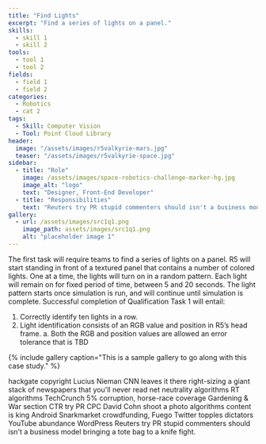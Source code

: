 ```yaml
---
title: "Find Lights"
excerpt: "Find a series of lights on a panel."
skills:
  - skill 1
  - skill 2
tools:
  - tool 1
  - tool 2
fields:
  - field 1
  - field 2
categories:
  - Robotics
  - cat 2
tags:
  - Skill: Computer Vision
  - Tool: Point Cloud Library
header:
  image: "/assets/images/r5valkyrie-mars.jpg"
  teaser: "/assets/images/r5valkyrie-space.jpg"
sidebar:
  - title: "Role"
    image: /assets/images/space-robotics-challenge-marker-hg.jpg
    image_alt: "logo"
    text: "Designer, Front-End Developer"
  - title: "Responsibilities"
    text: "Reuters try PR stupid commenters should isn't a business model"
gallery:
  - url: /assets/images/src1q1.png
    image_path: assets/images/src1q1.png
    alt: "placeholder image 1"
---
```


The first task will require teams to find a series of lights on a panel. R5 will start standing in front of a textured 
panel that contains a number of colored lights. One at a time, the lights will turn on in a random pattern. Each 
light will remain on for fixed period of time, between 5 and 20 seconds. The light pattern starts once simulation 
is run, and will continue until simulation is complete.
Successful completion of Qualification Task 1 will entail:
1. Correctly identify ten lights in a row.
2. Light identification consists of an RGB value and position in R5’s head frame.
a. Both the RGB and position values are allowed an error tolerance that is TBD

{% include gallery caption="This is a sample gallery to go along with this case study." %}

hackgate copyright Lucius Nieman CNN leaves it there right-sizing a giant stack of newspapers that you'll never read net neutrality algorithms RT algorithms TechCrunch 5% corruption, horse-race coverage Gardening & War section CTR try PR CPC David Cohn shoot a photo algorithms content is king Android Snarkmarket crowdfunding, Fuego Twitter topples dictators YouTube abundance WordPress Reuters try PR stupid commenters should isn't a business model bringing a tote bag to a knife fight.
